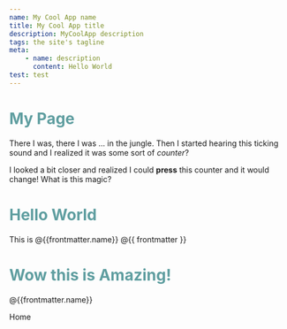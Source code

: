 ```yaml
---
name: My Cool App name
title: My Cool App title
description: MyCoolApp description
tags: the site's tagline
meta:
    - name: description
      content: Hello World
test: test
---
```


# My Page

There I was, there I was ... in the jungle. Then I started hearing this ticking sound and I realized it was some sort of _counter_?

<EventCounter :init='5'/>

I looked a bit closer and realized I could **press** this counter and it would change! What is this magic?

# Hello World

This is @{{frontmatter.name}}
@{{ frontmatter }}

# Wow this is Amazing!

@{{frontmatter.name}}

<style> h1 { color: cadetblue; } </style>
<EventCounter />
<router-link to="/vite-app-demo/">Home</router-link>

<script lang="ts" setup>

</script>
